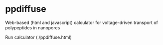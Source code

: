 # ppdiffuse
Web-based (html and javascript) calculator for voltage-driven transport of polypeptides in nanopores

Run calculator (./ppdiffuse.html)
